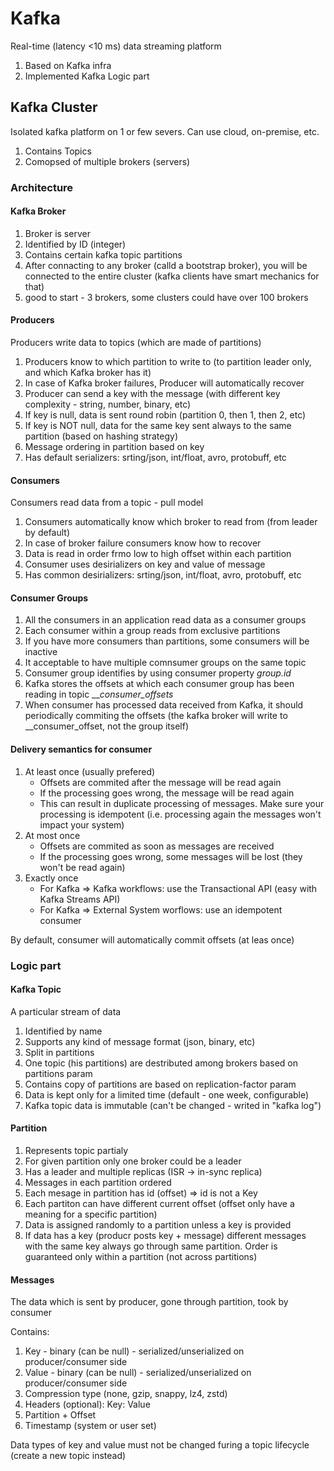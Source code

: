 # Kafka

Real-time (latency <10 ms)  data streaming platform

1) Based on Kafka infra
2) Implemented Kafka Logic part

## Kafka Cluster

Isolated kafka platform on 1 or few severs. Can use cloud, on-premise, etc.

1) Contains Topics
2) Comopsed of multiple brokers (servers)

### Architecture

#### Kafka Broker

1) Broker is server
2) Identified by ID (integer)
3) Contains certain kafka topic partitions
4) After connacting to any broker (calld a bootstrap broker), you will be connected to the entire cluster (kafka clients have smart mechanics for that)
5) good to start - 3 brokers, some clusters could have over 100 brokers

#### Producers

Producers write data to topics (which are made of partitions)

1) Producers know to which partition to write to (to partition leader only, and which Kafka broker has it)
2) In case of Kafka broker failures, Producer will automatically recover
3) Producer can send a key with the message (with different key complexity - string, number, binary, etc)
4) If key is null, data is sent round robin (partition 0, then 1, then 2, etc)
5) If key is NOT null, data for the same key sent always to the same partition (based on hashing strategy)
6) Message ordering in partition based on key
7) Has default serializers: srting/json, int/float, avro, protobuff, etc

#### Consumers

Consumers read data from a topic - pull model

1) Consumers automatically know which broker to read from (from leader by default)
2) In case of broker failure consumers know how to recover
3) Data is read in order frmo low to high offset within each partition
4) Consumer uses desirializers on key and value of message
5) Has common desirializers: srting/json, int/float, avro, protobuff, etc

#### Consumer Groups

1) All the consumers in an application read data as a consumer groups
2) Each consumer within a group reads from exclusive partitions
3) If you have more consumers than partitions, some consumers will be inactive
4) It acceptable to have multiple comnsumer groups on the same topic
5) Consumer group identifies by using consumer property _group.id_
6) Kafka stores the offsets at which each consumer group has been reading in topic ___consumer_offsets_
7) When consumer has processed data received from Kafka, it should periodically commiting the offsets (the kafka broker will write to __consumer_offset, not the group itself)

#### Delivery semantics for consumer

1) At least once (usually prefered)
    - Offsets are commited after the message will be read again
    - If the processing goes wrong, the message will be read again
    - This can result in duplicate processing of messages. Make sure your processing is idempotent (i.e. processing again the messages won't impact your system)
2) At most once
    - Offsets are commited as soon as messages are received
    - If the processing goes wrong, some messages will be lost (they won't be read again)
3) Exactly once
    - For Kafka => Kafka workflows: use the Transactional API (easy with Kafka Streams API)
    - For Kafka => External System worflows: use an idempotent consumer

By default, consumer will automatically commit offsets (at leas once)



### Logic part

#### Kafka Topic

A particular stream of data

1) Identified by name
2) Supports any kind of message format (json, binary, etc)
3) Split in partitions
4) One topic (his partitions) are destributed among brokers based on partitions param
5) Contains copy of partitions are based on replication-factor param
6) Data is kept only for a limited time (default - one week, configurable)
7) Kafka topic data is immutable (can't be changed - writed in "kafka log")

#### Partition

1) Represents topic partialy
2) For given partition only one broker could be a leader
3) Has a leader and multiple replicas (ISR -> in-sync replica)
3) Messages in each partition ordered
4) Each mesage in partition has id (offset) => id is not a Key
5) Each partiton can have different current offset (offset only have a meaning for a specific partition)
6) Data is assigned randomly to a partition unless a key is provided
7) If data has a key (producr posts key + message) different messages with the same key always go through same partition. Order is guaranteed only within a partition (not across partitions)

#### Messages

The data which is sent by producer, gone through partition, took by consumer

Contains:

1) Key - binary (can be null) - serialized/unserialized on producer/consumer side
2) Value - binary (can be null) - serialized/unserialized on producer/consumer side
3) Compression type (none, gzip, snappy, lz4, zstd)
4) Headers (optional): Key: Value
5) Partition + Offset
6) Timestamp (system or user set)

Data types of key and value must not be changed furing a topic lifecycle (create a new topic instead)

